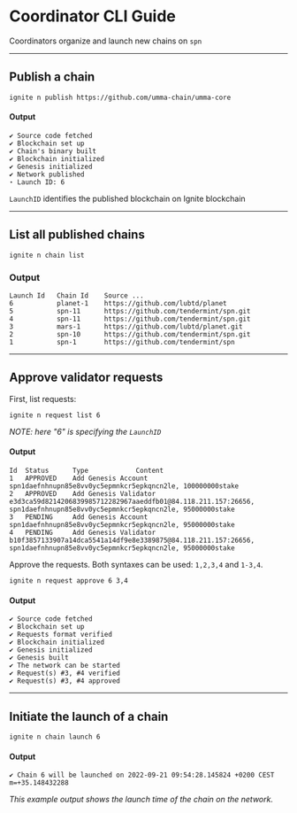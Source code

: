 # Coordinator CLI Guide

Coordinators organize and launch new chains on `spn`

---

## Publish a chain

```shell
ignite n publish https://github.com/umma-chain/umma-core
```

#### Output

```shell
✔ Source code fetched
✔ Blockchain set up
✔ Chain's binary built
✔ Blockchain initialized
✔ Genesis initialized
✔ Network published
⋆ Launch ID: 6
```

`LaunchID` identifies the published blockchain on Ignite blockchain

---

## List all published chains

```
ignite n chain list
```

### Output

```
Launch Id 	Chain Id 	Source ...
6 	        planet-1 	https://github.com/lubtd/planet
5 	        spn-11 		https://github.com/tendermint/spn.git
4 		    spn-11 		https://github.com/tendermint/spn.git
3 		    mars-1 		https://github.com/lubtd/planet.git
2 		    spn-10 		https://github.com/tendermint/spn.git
1 	        spn-1 		https://github.com/tendermint/spn
```

---

## Approve validator requests

First, list requests:

```
ignite n request list 6
```

*NOTE: here "6" is specifying the `LaunchID`*

#### Output

```
Id 	Status 		Type 			Content
1 	APPROVED 	Add Genesis Account 	spn1daefnhnupn85e8vv0yc5epmnkcr5epkqncn2le, 100000000stake
2 	APPROVED 	Add Genesis Validator 	e3d3ca59d8214206839985712282967aaeddfb01@84.118.211.157:26656, spn1daefnhnupn85e8vv0yc5epmnkcr5epkqncn2le, 95000000stake
3 	PENDING 	Add Genesis Account 	spn1daefnhnupn85e8vv0yc5epmnkcr5epkqncn2le, 95000000stake
4 	PENDING 	Add Genesis Validator 	b10f3857133907a14dca5541a14df9e8e3389875@84.118.211.157:26656, spn1daefnhnupn85e8vv0yc5epmnkcr5epkqncn2le, 95000000stake
```

Approve the requests.  Both syntaxes can be used: `1,2,3,4` and `1-3,4`.

```
ignite n request approve 6 3,4
```

#### Output

```
✔ Source code fetched
✔ Blockchain set up
✔ Requests format verified
✔ Blockchain initialized
✔ Genesis initialized
✔ Genesis built
✔ The network can be started
✔ Request(s) #3, #4 verified
✔ Request(s) #3, #4 approved
```

---

## Initiate the launch of a chain

```
ignite n chain launch 6
```

#### Output

```
✔ Chain 6 will be launched on 2022-09-21 09:54:28.145824 +0200 CEST m=+35.148432288
```

*This example output shows the launch time of the chain on the network.*